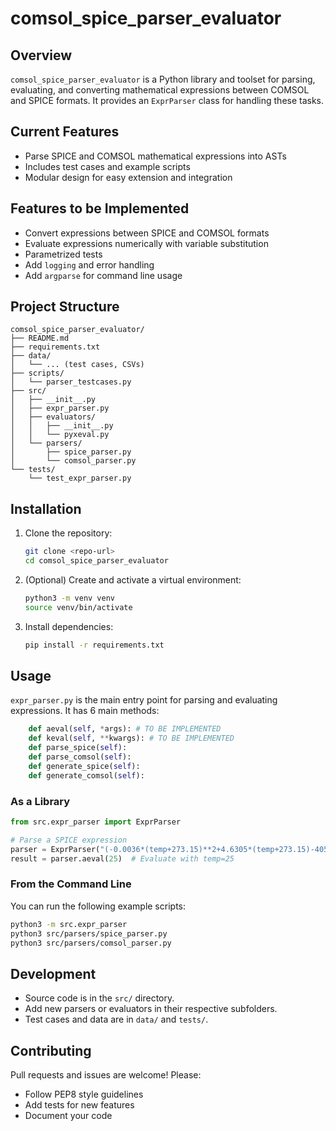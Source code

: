 # comsol_spice_parser_evaluator

## Overview

`comsol_spice_parser_evaluator` is a Python library and toolset for parsing, evaluating, and converting mathematical expressions between COMSOL and SPICE formats. It provides an `ExprParser` class for handling these tasks.

## Current Features

- Parse SPICE and COMSOL mathematical expressions into ASTs
- Includes test cases and example scripts
- Modular design for easy extension and integration

## Features to be Implemented

- Convert expressions between SPICE and COMSOL formats
- Evaluate expressions numerically with variable substitution
- Parametrized tests
- Add `logging` and error handling
- Add `argparse` for command line usage

## Project Structure

```
comsol_spice_parser_evaluator/
├── README.md
├── requirements.txt
├── data/
│   └── ... (test cases, CSVs)
├── scripts/
│   └── parser_testcases.py
├── src/
│   ├── __init__.py
│   ├── expr_parser.py
│   ├── evaluators/
│   │   ├── __init__.py
│   │   └── pyxeval.py
│   └── parsers/
│       ├── spice_parser.py
│       └── comsol_parser.py
└── tests/
    └── test_expr_parser.py
```

## Installation

1. Clone the repository:
   ```sh
   git clone <repo-url>
   cd comsol_spice_parser_evaluator
   ```
2. (Optional) Create and activate a virtual environment:
   ```sh
   python3 -m venv venv
   source venv/bin/activate
   ```
3. Install dependencies:
   ```sh
   pip install -r requirements.txt
   ```

## Usage

`expr_parser.py` is the main entry point for parsing and evaluating expressions. It has 6 main methods:

```python
    def aeval(self, *args): # TO BE IMPLEMENTED
    def keval(self, **kwargs): # TO BE IMPLEMENTED
    def parse_spice(self): 
    def parse_comsol(self):
    def generate_spice(self):
    def generate_comsol(self):
```

### As a Library

```python
from src.expr_parser import ExprParser

# Parse a SPICE expression
parser = ExprParser("(-0.0036*(temp+273.15)**2+4.6305*(temp+273.15)-405.38)*3210", ["temp"], language="spice")
result = parser.aeval(25)  # Evaluate with temp=25
```

### From the Command Line

You can run the following example scripts:

```sh
python3 -m src.expr_parser
python3 src/parsers/spice_parser.py
python3 src/parsers/comsol_parser.py
```

## Development

- Source code is in the `src/` directory.
- Add new parsers or evaluators in their respective subfolders.
- Test cases and data are in `data/` and `tests/`.

## Contributing

Pull requests and issues are welcome! Please:
- Follow PEP8 style guidelines
- Add tests for new features
- Document your code
